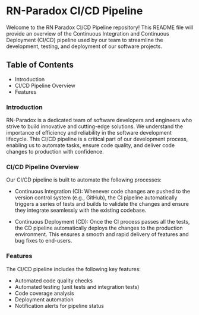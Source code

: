 
# RN-Paradox CI/CD Pipeline

Welcome to the RN Paradox CI/CD Pipeline repository! This README file will provide an overview of the Continuous Integration and Continuous Deployment (CI/CD) pipeline used by our team to streamline the development, testing, and deployment of our software projects.



## Table of Contents

 - Introduction
 - CI/CD Pipeline Overview
 - Features

### Introduction

 RN-Paradox is a dedicated team of software developers and engineers who strive to build innovative and cutting-edge solutions. We understand the importance of efficiency and reliability in the software development lifecycle. This CI/CD pipeline is a critical part of our development process, enabling us to automate tasks, ensure code quality, and deliver code changes to production with confidence.

### CI/CD Pipeline Overview
Our CI/CD pipeline is built to automate the following processes:

- Continuous Integration (CI): Whenever code changes are pushed to the version control system (e.g., GitHub), the CI pipeline automatically triggers a series of tests and builds to validate the changes and ensure they integrate seamlessly with the existing codebase.

- Continuous Deployment (CD): Once the CI process passes all the tests, the CD pipeline automatically deploys the changes to the production environment. This ensures a smooth and rapid delivery of features and bug fixes to end-users.


### Features
The CI/CD pipeline includes the following key features:

- Automated code quality checks
- Automated testing (unit tests and  integration tests)
- Code coverage analysis
- Deployment automation
- Notification alerts for pipeline status